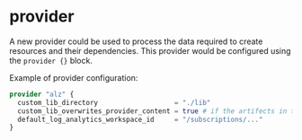 # provider

A new provider could be used to process the data required to create resources and their dependencies.
This provider would be configured using the `provider {}` block.

Example of provider configuration:

```terraform
provider "alz" {
  custom_lib_directory                   = "./lib"
  custom_lib_overwrites_provider_content = true # if the artifects in the custom lib directory have the same `name` property as those included in the provider, should they overwrite?
  default_log_analytics_workspace_id     = "/subscriptions/..."
}
```
